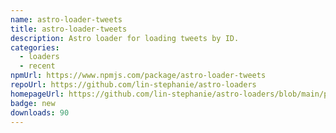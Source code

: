 ```yaml
---
name: astro-loader-tweets
title: astro-loader-tweets
description: Astro loader for loading tweets by ID.
categories:
  - loaders
  - recent
npmUrl: https://www.npmjs.com/package/astro-loader-tweets
repoUrl: https://github.com/lin-stephanie/astro-loaders
homepageUrl: https://github.com/lin-stephanie/astro-loaders/blob/main/packages/astro-loader-tweets/
badge: new
downloads: 90
---
```

